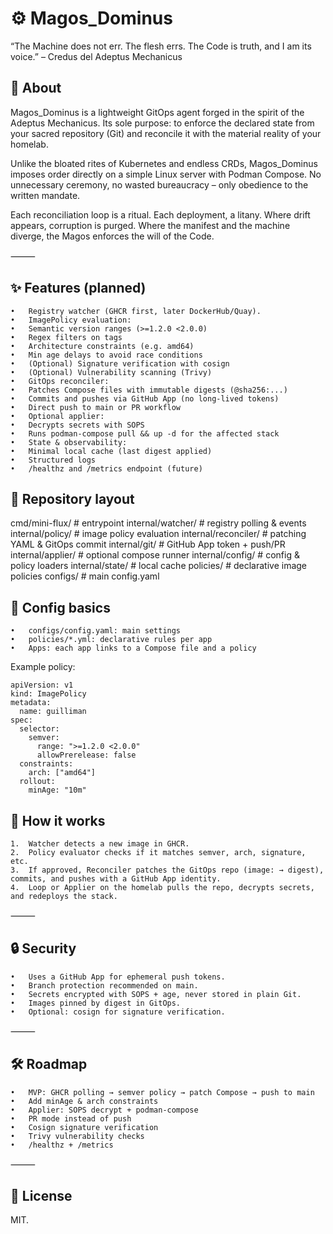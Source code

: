 # ⚙️ Magos_Dominus

“The Machine does not err. The flesh errs. The Code is truth, and I am its voice.” – Credus del Adeptus Mechanicus

## 📜 About

Magos_Dominus is a lightweight GitOps agent forged in the spirit of the Adeptus Mechanicus. Its sole purpose: to enforce the declared state from your sacred repository (Git) and reconcile it with the material reality of your homelab.

Unlike the bloated rites of Kubernetes and endless CRDs, Magos_Dominus imposes order directly on a simple Linux server with Podman Compose. No unnecessary ceremony, no wasted bureaucracy – only obedience to the written mandate.

Each reconciliation loop is a ritual. Each deployment, a litany. Where drift appears, corruption is purged. Where the manifest and the machine diverge, the Magos enforces the will of the Code.

⸻

## ✨ Features (planned)
	•	Registry watcher (GHCR first, later DockerHub/Quay).
	•	ImagePolicy evaluation:
	•	Semantic version ranges (>=1.2.0 <2.0.0)
	•	Regex filters on tags
	•	Architecture constraints (e.g. amd64)
	•	Min age delays to avoid race conditions
	•	(Optional) Signature verification with cosign
	•	(Optional) Vulnerability scanning (Trivy)
	•	GitOps reconciler:
	•	Patches Compose files with immutable digests (@sha256:...)
	•	Commits and pushes via GitHub App (no long-lived tokens)
	•	Direct push to main or PR workflow
	•	Optional applier:
	•	Decrypts secrets with SOPS
	•	Runs podman-compose pull && up -d for the affected stack
	•	State & observability:
	•	Minimal local cache (last digest applied)
	•	Structured logs
	•	/healthz and /metrics endpoint (future)
  
## 📂 Repository layout

cmd/mini-flux/        # entrypoint
internal/watcher/     # registry polling & events
internal/policy/      # image policy evaluation
internal/reconciler/  # patching YAML & GitOps commit
internal/git/         # GitHub App token + push/PR
internal/applier/     # optional compose runner
internal/config/      # config & policy loaders
internal/state/       # local cache
policies/             # declarative image policies
configs/              # main config.yaml

## 🔑 Config basics
	•	configs/config.yaml: main settings
	•	policies/*.yml: declarative rules per app
	•	Apps: each app links to a Compose file and a policy

Example policy:
```
apiVersion: v1
kind: ImagePolicy
metadata:
  name: guilliman
spec:
  selector:
    semver:
      range: ">=1.2.0 <2.0.0"
      allowPrerelease: false
  constraints:
    arch: ["amd64"]
  rollout:
    minAge: "10m"
```

## 🚀 How it works
	1.	Watcher detects a new image in GHCR.
	2.	Policy evaluator checks if it matches semver, arch, signature, etc.
	3.	If approved, Reconciler patches the GitOps repo (image: → digest), commits, and pushes with a GitHub App identity.
	4.	Loop or Applier on the homelab pulls the repo, decrypts secrets, and redeploys the stack.

⸻

## 🔒 Security
	•	Uses a GitHub App for ephemeral push tokens.
	•	Branch protection recommended on main.
	•	Secrets encrypted with SOPS + age, never stored in plain Git.
	•	Images pinned by digest in GitOps.
	•	Optional: cosign for signature verification.

⸻

## 🛠️ Roadmap
	•	MVP: GHCR polling → semver policy → patch Compose → push to main
	•	Add minAge & arch constraints
	•	Applier: SOPS decrypt + podman-compose
	•	PR mode instead of push
	•	Cosign signature verification
	•	Trivy vulnerability checks
	•	/healthz + /metrics

⸻

## 📜 License

MIT.
